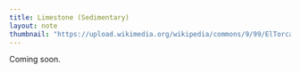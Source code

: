 ```yaml
---
title: Limestone (Sedimentary)
layout: note
thumbnail: "https://upload.wikimedia.org/wikipedia/commons/9/99/ElTorcal0408.jpg"
---
```


Coming soon.
